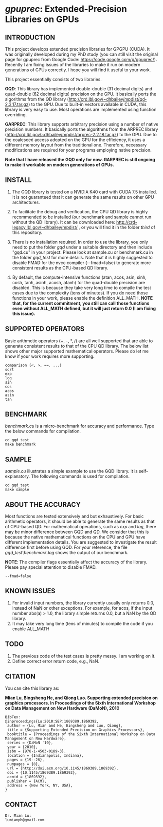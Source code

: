 # *gpuprec*: Extended-Precision Libraries on GPUs

## INTRODUCTION

This project develops extended precision libraries for GPGPU (CUDA). It was originally developed during my PhD study  (you can still visit the original page for gpuprec from Google Code: https://code.google.com/p/gpuprec/). Recently I am fixing issues of the libraries to make it run on modern generations of GPUs correctly. I hope you will find it useful to your work.

This project essentially consists of two libraries.

**GQD**: This library has implemented double-double (31 decimal digits) and quad-double (62 decimal digits) precision on the GPU. It basically ports the algorithms from the QD library (http://crd.lbl.gov/~dhbailey/mpdist/qd-2.3.17.tar.gz) to the GPU. Due to built-in vectors available in CUDA, this library is very easy to use. Most operations are implemented using function overriding.

**GARPREC**: This library supports arbitrary precision using a number of native precision numbers. It basically ports the algorithms from the ARPREC library (http://crd.lbl.gov/~dhbailey/mpdist/arprec-2.2.18.tar.gz) to the GPU. Due to the coalesced access adopted on the GPU for the efficiency, it uses a different memory layout from the traditional one. Therefore, necessary modifications are required for your programs employing native precision.

**Note that I have released the GQD only for now. GARPREC is still ongoing to make it workable on modern generations of GPUs.**

## INSTALL

1. The GQD library is tested on a NVIDIA K40 card with CUDA 7.5 installed. It is not guaranteed that it can generate the same results on other GPU architectures.

2. To facilitate the debug and verification, the CPU QD library is highly recommended to be installed (our benchmark and sample cannot run without the QD library). It can be downloaded here: http://crd-legacy.lbl.gov/~dhbailey/mpdist/ , or you will find it in the folder *third* of this repository.

3. There is no installation required. In order to use the library, you only need to put the folder *gqd* under a suitable directory and then include "gqd.cu" in your project. Please look at sample.cu or benchmark.cu in the folder *gqd_test* for more details. Note that it is highly suggested to disable FMAD for the nvcc compiler (--fmad=false) to generate more consistent results as the CPU-based QD library.

4. By default, the compute-intensive functions (atan, acos, asin, sinh, cosh, tanh, asinh, acosh, atanh) for the quad-double precision are disabled. This is because they take very long time to compile the test cases due to the complexity (tens of minutes). If you do need those functions in your work, please enable the definition ALL_MATH. **NOTE that, for the current commitment, you still can call those functions even without ALL_MATH defined, but it will just return 0.0 (I am fixing this issue).**

## SUPPORTED OPERATORS

Basic arithmetic operators (+, -, \*,  /) are all well supported that are able to generate consistent results to that of the CPU QD library. The below list shows other major supported mathematical operators. Please do let me know if your work requires more supporting.

```
comparison (<, >, ==, ...)
sqrt
exp
log
sin
cos
acos
asin
tan
```

## BENCHMARK

*benchmark.cu* is a micro-benchmark for accuracy and performance. Type the below commands for compilation.

```
cd gqd_test
make benchmark
```

## SAMPLE

*sample.cu* illustrates a simple example to use the GQD library. It is self-explanatory. The following commands is used for compilation.

```
cd gqd_test
make sample
```


## ABOUT THE ACCURACY

Most functions are tested extensively and but exhaustively. For basic arithmetic operators, it should be able to generate the same results as that of CPU-based QD. For mathematical operations, such as *exp* and *log*, there may be minor difference between GQD and QD. We consider that this is because the native mathematical functions on the CPU and GPU have different implementation details. You are suggested to investigate the result difference first before using GQD. For your reference, the file *gqd_test\benchmark.log* shows the output of our benchmark.

**NOTE**: The compiler flags essentially affect the accuracy of the library. Please pay special attention to disable FMAD.

```
--fmad=false
```
## KNOWN ISSUES

1. For invalid input numbers, the library currently usually only returns 0.0, instead of NaN or other exceptions. For example, for acos, if the input number abs(a) > 1.0, the library simple returns 0.0, but a NaN by the QD library.
2. It may take very long time (tens of minutes) to compile the code if you enable ALL_MATH

## TODO
1. The previous code of the test cases is pretty messy. I am working on it.
2. Define correct error return code, e.g., NaN.

## CITATION
You can cite this library as:

**Mian Lu, Bingsheng He, and Qiong Luo. Supporting extended precision on graphics processors. In Proceedings of the Sixth International Workshop on Data Management on New Hardware (DaMoN), 2010**

```
BibTex:
@inproceedings{Lu:2010:SEP:1869389.1869392,
 author = {Lu, Mian and He, Bingsheng and Luo, Qiong},
 title = {Supporting Extended Precision on Graphics Processors},
 booktitle = {Proceedings of the Sixth International Workshop on Data Management on New Hardware},
 series = {DaMoN '10},
 year = {2010},
 isbn = {978-1-4503-0189-3},
 location = {Indianapolis, Indiana},
 pages = {19--26},
 numpages = {8},
 url = {http://doi.acm.org/10.1145/1869389.1869392},
 doi = {10.1145/1869389.1869392},
 acmid = {1869392},
 publisher = {ACM},
 address = {New York, NY, USA},
} 
```

## CONTACT
```
Dr. Mian Lu:
lumianph@gmail.com
```
